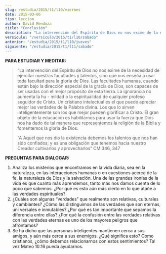 ```yaml
---
slug: /estudia/2015/t1/l10/viernes
date: 2015-03-06
tipo: leccion
author: David Mendoza
title: "Conclusión"
description: "La intervención del Espíritu de Dios no nos exime de la necesidad de ejercitar nuestras facultades y talentos, sino que nos enseña a usar toda facultad para la gloria de Dios. Las facultades humanas, cuando están bajo la dirección especial de la gracia de Dios, son capaces de ser usadas con el mejor propósito de esta tierra."
versiculo: "/versiculo/2015/t1/l10/sabado"
anterior: "/estudia/2015/t1/l10/jueves"
siguiente: "/estudia/2015/t1/l11/sabado"
---
```


**PARA ESTUDIAR Y MEDITAR:**

> “La intervención del Espíritu de Dios no nos exime de la necesidad de ejercitar nuestras facultades y talentos, sino que nos enseña a usar toda facultad para la gloria de Dios. Las facultades humanas, cuando están bajo la dirección especial de la gracia de Dios, son capaces de ser usadas con el mejor propósito de esta tierra. La ignorancia no aumenta la hu - mildad o la espiritualidad de cualquier profeso seguidor de Cristo. Un cristiano intelectual es el que puede apreciar mejor las verdades de la Palabra divina. Los que lo sirven inteligentemente son los que mejor pueden glorificar a Cristo. El gran objeto de la educación es habilitarnos para usar la fuerza que Dios nos ha dado de tal manera que representemos la religión de la Biblia y fomentemos la gloria de Dios.
>
> “A Aquel que nos dio la existencia debemos los talentos que nos han sido confiados; y es una obligación que tenemos hacia nuestro Creador cultivarlos y aprovecharlos” CM 346, 347

**PREGUNTAS PARA DIALOGAR:**

1.  Analiza los misterios que encontramos en la vida diaria, sea en la naturaleza, en las interacciones humanas o en cuestiones acerca de la fe, la naturaleza de Dios y la salvación. Una de las grandes ironías de la vida es que cuanto más aprendemos, tanto más nos damos cuenta de lo poco que sabemos. ¿Por qué es esto aún más cierto en lo que atañe a las verdades espirituales?
2.  ¿Cuáles son algunas “verdades” que realmente son relativas, culturales y cambiantes? ¿Cómo las distinguimos de las verdades que son eternas, uni versales e inmutables? ¿Por qué es tan importante que sepamos la diferencia entre ellas? ¿Por qué la confusión entre las verdades relativas con las verdades eternas es uno de los mayores peligros que afrontamos?
3.  Se ha dicho que las personas inteligentes mantienen cerca a sus amigos, y aún más cerca a sus enemigos. ¿Qué significa esto? Como cristianos, ¿cómo debemos relacionarnos con estos sentimientos? Tal vez Mateo 10:16 pueda ayudarnos.
